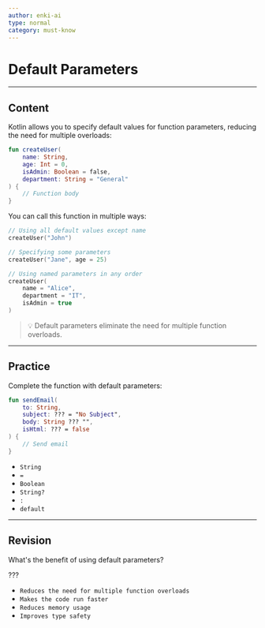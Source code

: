 ```yaml
---
author: enki-ai
type: normal
category: must-know
---
```


# Default Parameters

---
## Content

Kotlin allows you to specify default values for function parameters, reducing the need for multiple overloads:

```kotlin
fun createUser(
    name: String,
    age: Int = 0,
    isAdmin: Boolean = false,
    department: String = "General"
) {
    // Function body
}
```

You can call this function in multiple ways:

```kotlin
// Using all default values except name
createUser("John")

// Specifying some parameters
createUser("Jane", age = 25)

// Using named parameters in any order
createUser(
    name = "Alice",
    department = "IT",
    isAdmin = true
)
```

> 💡 Default parameters eliminate the need for multiple function overloads.
---

## Practice

Complete the function with default parameters:

```kotlin
fun sendEmail(
    to: String,
    subject: ??? = "No Subject",
    body: String ??? "",
    isHtml: ??? = false
) {
    // Send email
}
```

- `String`
- `=`
- `Boolean`
- `String?`
- `:`
- `default`

---

## Revision

What's the benefit of using default parameters?

???

- `Reduces the need for multiple function overloads`
- `Makes the code run faster`
- `Reduces memory usage`
- `Improves type safety`
